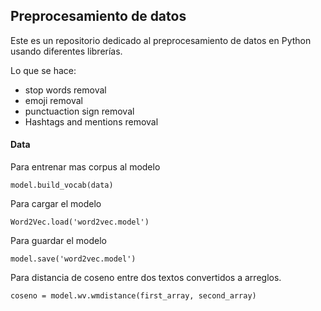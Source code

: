 ## Preprocesamiento de datos
Este es un repositorio dedicado al preprocesamiento de datos en Python usando diferentes librerías.

Lo que se hace:
* stop words removal
* emoji removal
* punctuaction sign removal
* Hashtags and mentions removal

#### Data
Para entrenar mas corpus al modelo
```
model.build_vocab(data)
```

Para cargar el modelo
```
Word2Vec.load('word2vec.model')
```

Para guardar el modelo
```
model.save('word2vec.model')
```

Para distancia de coseno entre dos textos convertidos a arreglos.
```
coseno = model.wv.wmdistance(first_array, second_array)
```